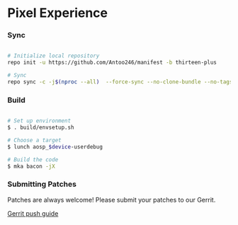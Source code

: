 # Pixel Experience #

### Sync ###

```bash

# Initialize local repository
repo init -u https://github.com/Antoo246/manifest -b thirteen-plus

# Sync
repo sync -c -j$(nproc --all)  --force-sync --no-clone-bundle --no-tags
```

### Build ###

```bash

# Set up environment
$ . build/envsetup.sh

# Choose a target
$ lunch aosp_$device-userdebug

# Build the code
$ mka bacon -jX
```

### Submitting Patches ###

Patches are always welcome! Please submit your patches to our Gerrit.

[Gerrit push guide](https://wiki.pixelexperience.org/help/submit-patch/)
